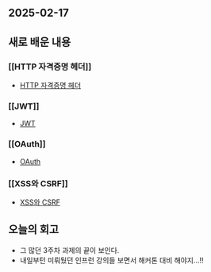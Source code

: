 ## 2025-02-17

## 새로 배운 내용
### [[HTTP 자격증명 헤더]]
- [HTTP 자격증명 헤더](https://github.com/iHyunWoo/TIL/blob/main/Document/CS/HTTP%20%EC%9E%90%EA%B2%A9%EC%A6%9D%EB%AA%85%20%ED%97%A4%EB%8D%94.md)

### [[JWT]]
- [JWT](https://github.com/iHyunWoo/TIL/blob/main/Document/CS/JWT.md)

### [[OAuth]]
- [OAuth](https://github.com/iHyunWoo/TIL/blob/main/Document/CS/OAuth.md)

### [[XSS와 CSRF]]
- [XSS와 CSRF](https://github.com/iHyunWoo/TIL/blob/main/Document/CS/XSS%EC%99%80%20CSRF.md)

## 오늘의 회고
- 그 많던 3주차 과제의 끝이 보인다.
- 내일부턴 미뤄뒀던 인프런 강의들 보면서 해커톤 대비 해야지...!!
